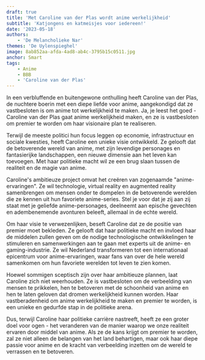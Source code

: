 ```yaml
---
draft: true
title: 'Met Caroline van der Plas wordt anime werkelijkheid'
subtitle: 'Katjongens en katmeisjes voor iedereen!'
date: '2023-05-18'
authors:
    - 'De Melancholieke Nar'
themes: 'De Uylenspieghel'
image: 8ab852aa-afda-4ad8-ab4c-3795b15c0511.jpg
anchor: Smart
tags:
    - Anime
    - BBB
    - 'Caroline van der Plas'
---
```


In een verbluffende en buitengewone onthulling heeft Caroline van der Plas, de nuchtere boerin met een diepe liefde voor anime, aangekondigd dat ze vastbesloten is om anime tot werkelijkheid te maken. Ja, je leest het goed - Caroline van der Plas gaat anime werkelijkheid maken, en ze is vastbesloten om premier te worden om haar visionaire plan te realiseren.

Terwijl de meeste politici hun focus leggen op economie, infrastructuur en sociale kwesties, heeft Caroline een unieke visie ontwikkeld. Ze gelooft dat de betoverende wereld van anime, met zijn levendige personages en fantasierijke landschappen, een nieuwe dimensie aan het leven kan toevoegen. Met haar politieke macht wil ze een brug slaan tussen de realiteit en de magie van anime.

Caroline's ambitieuze project omvat het creëren van zogenaamde "anime-ervaringen". Ze wil technologie, virtual reality en augmented reality samenbrengen om mensen onder te dompelen in de betoverende werelden die ze kennen uit hun favoriete anime-series. Stel je voor dat je zij aan zij staat met je geliefde anime-personages, deelneemt aan epische gevechten en adembenemende avonturen beleeft, allemaal in de echte wereld.

Om haar visie te verwezenlijken, beseft Caroline dat ze de positie van premier moet bekleden. Ze gelooft dat haar politieke macht en invloed haar de middelen zullen geven om de nodige technologische ontwikkelingen te stimuleren en samenwerkingen aan te gaan met experts uit de anime- en gaming-industrie. Ze wil Nederland transformeren tot een internationaal epicentrum voor anime-ervaringen, waar fans van over de hele wereld samenkomen om hun favoriete werelden tot leven te zien komen.

Hoewel sommigen sceptisch zijn over haar ambitieuze plannen, laat Caroline zich niet weerhouden. Ze is vastbesloten om de verbeelding van mensen te prikkelen, hen te betoveren met de schoonheid van anime en hen te laten geloven dat dromen werkelijkheid kunnen worden. Haar vastberadenheid om anime werkelijkheid te maken en premier te worden, is een unieke en gedurfde stap in de politieke arena.

Dus, terwijl Caroline haar politieke carrière nastreeft, heeft ze een groter doel voor ogen - het veranderen van de manier waarop we onze realiteit ervaren door middel van anime. Als ze de kans krijgt om premier te worden, zal ze niet alleen de belangen van het land behartigen, maar ook haar diepe passie voor anime en de kracht van verbeelding inzetten om de wereld te verrassen en te betoveren.
